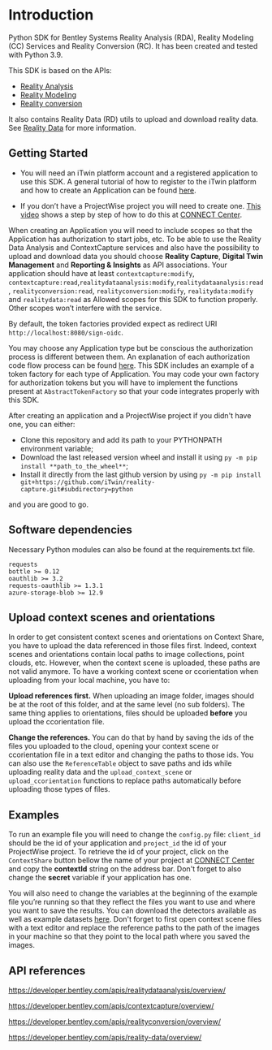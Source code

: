 # Introduction 

Python SDK for Bentley Systems Reality Analysis (RDA), Reality Modeling (CC) Services and Reality Conversion (RC). It has been created and tested with Python 3.9.

This SDK is based on the APIs:

- [Reality Analysis](https://developer.bentley.com/apis/realitydataanalysis/)
- [Reality Modeling](https://developer.bentley.com/apis/contextcapture/) 
- [Reality conversion](https://developer.bentley.com/apis/realityconversion/)

It also contains Reality Data (RD) utils to upload and download reality data. 
See [Reality Data](https://developer.bentley.com/apis/reality-data/) for more information.

## Getting Started

- You will need an iTwin platform account and a registered application to use this SDK. A general tutorial of how to register to the iTwin platform and how to create an Application can be found [here](https://developer.bentley.com/tutorials/register-and-modify-application/). 


- If you don’t have a ProjectWise project you will need to create one. [This video](https://learn.bentley.com/app/VideoPlayer/LinkToIndividualCourse?LearningPathID=109270&CourseId=114330&MediaID=5006537#.Y7V6Hx86JiY.link) shows a step by step of how to do this at [CONNECT Center](https://connect.bentley.com/).


When creating an Application you will need to include scopes so that the Application has authorization to start jobs, etc. To be able to use the Reality Data Analysis and ContextCapture services and also have the possibility to upload and download data you should choose **Reality Capture**, **Digital Twin Management** and **Reporting & Insights** as API associations. Your application should have at least `contextcapture:modify`, `contextcapture:read`,`realitydataanalysis:modify`,`realitydataanalysis:read`, `realityconversion:read`, `realityconversion:modify`, `realitydata:modify` and `realitydata:read` as Allowed scopes for this SDK to function properly. Other scopes won’t interfere with the service. 

By default, the token factories provided expect as redirect URI `http://localhost:8080/sign-oidc`. 

You may choose any Application type but be conscious the authorization process is different between them. An explanation of each authorization code flow process can be found [here](https://developer.bentley.com/apis/overview/authorization/). This SDK includes an example of a token factory for each type of Application. You may code your own factory for authorization tokens but you will have to implement the functions present at `AbstractTokenFactory` so that your code integrates properly with this SDK.

After creating an application and a ProjectWise project if you didn't have one, you can either:

- Clone this repository and add its path to your PYTHONPATH environment variable;
- Download the last released version wheel and install it using `py -m pip install **path_to_the_wheel**`;
- Install it directly from the last github version by using `py -m pip install git+https://github.com/iTwin/reality-capture.git#subdirectory=python`

and you are good to go. 

## Software dependencies

Necessary Python modules can also be found at the requirements.txt file.

```
requests
bottle >= 0.12
oauthlib >= 3.2
requests-oauthlib >= 1.3.1
azure-storage-blob >= 12.9
```

## Upload context scenes and orientations

In order to get consistent context scenes and orientations on Context Share, you have to upload the data referenced in those files first. Indeed, context scenes and orientations contain local paths to image collections, point clouds, etc. However, when the context scene is uploaded, these paths are not valid anymore. To have a working context scene or ccorientation when uploading from your local machine, you have to:

**Upload references first.** When uploading an image folder, images should be at the root of this folder, and at the same level (no sub folders). The same thing applies to orientations, files should be uploaded **before** you upload the ccorientation file.

**Change the references.** You can do that by hand by saving the ids of the files you uploaded to the cloud, opening your context scene or ccorientation file in a text editor and changing the paths to those ids. You can also use the `ReferenceTable` object to save paths and ids while uploading reality data and the `upload_context_scene` or `upload_ccorientation` functions to replace paths automatically before uploading those types of files.  

## Examples

To run an example file you will need to change the `config.py` file: `client_id` should be the id of your application and `project_id` the id of your ProjectWise project. To retrieve the id of your project, click on the `ContextShare` button bellow the name of your project at [CONNECT Center](https://connect.bentley.com/) and copy the **contextId** string on the address bar. Don't forget to also change the **secret** variable if your application has one.

You will also need to change the variables at the beginning of the example file you’re running so that they reflect the files you want to use and where you want to save the results. You can download the detectors available as well as example datasets [here](https://communities.bentley.com/products/3d_imaging_and_point_cloud_software/w/wiki/54656/context-insights-detectors-download-page). Don't forget to first open context scene files with a text editor and replace the reference paths to the path of the images in your machine so that they point to the local path where you saved the images.

## API references

https://developer.bentley.com/apis/realitydataanalysis/overview/

https://developer.bentley.com/apis/contextcapture/overview/

https://developer.bentley.com/apis/realityconversion/overview/

https://developer.bentley.com/apis/reality-data/overview/


